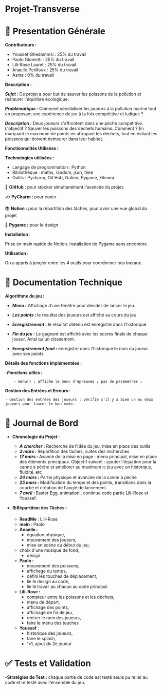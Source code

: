# Projet-Transverse
# 📖 Presentation Générale

**Contributeurs :**  
- Youssef Ghedammsi : 25% du travail 
- Paolo Giometti : 25% du travail
- Lili-Rose Lauret : 25% du travail
- Anaelle Perilloux : 25% du travail 
- Asma : 0% du travail

**Description :**

__*Sujet :*__ Ce projet a pour but de sauver les poissons de la pollution et restaurer l'équilibre écologique. 

__*Problématique :*__ Comment sensibiliser les joueurs à la pollution marine tout en proposant une expérience de jeu à la fois compétitive et ludique ?

__*Description :*__ Deux joueurs s'affrontent dans une pêche compétitive. L'objectif ? Sauver les poissons des déchets humains. Comment ? En marquant le maximum de points en attrapant les déchets, tout en évitant les poissons qui doivent demeurer dans leur habitat.

**Fonctionnalités Utilisées :**


**Technologies utilisées :**
- Langage de programmation : Python 
- Bibliothèque : maths, random, json, time
- Outils : Pycharm, Git Hub, Notion, Pygame, Filmora

🤝 **GitHub :** pour stocker simultanément l'avancée du projet. 

✍️ **PyCharm :** pour coder

📚 **Notion :** pour la répartition des tâches, pour avoir une vue global du projet

🧱 **Pygame :** pour le design 

**Installation :**

Prise en main rapide de Notion. 
Installation de Pygame sans encombre

**Utilisation :**

On a appris à jongler entre les 4 outils pour coordonner nos travaux.


# 📄 Documentation Technique

**Algorithme du jeu :**
  - __*Menu :*__ Affichage d'une fenêtre pour décider de lancer le jeu. 
  
  - __*Les points :*__ le résultat des joueurs est affiché au cours du jeu
  - __*Enregistrement :*__ le résultat obtenu est enregistré dans l'historique
  - __*Fin du jeu :*__ Le gagnant est affiché avec les scores finals de chaque joueur. 
Ainsi qu'un classement. 
  - __*Enregistrement final :*__ enregistre dans l'historique le nom du joueur avec ses points

**Détails des fonctions implémentées :**

  -__*Fonctions utiles :*__
        
        - menu() : affiche le menu d'epreuves ; pas de parametres ; 


**Gestion des Entrées et Erreurs :**

    - Gestion des entrées des joueurs : vérifie s'il y a bien un ou deux joueurs pour lancer le bon mode. 


# 📆 Journal de Bord

- **Chronologie du Projet :**

    - __*A chercher*__ : Recherche de l'idée du jeu, mise en place des outils
    - __*3 mars :*__ Répartition des tâches, suites des recherches
    - __*17 mars :*__ Avancé de la mise en page : menu principal, mise en place des éléments principaux. 
Objectif suivant : ajouter l'équation pour la canne à pêche et améliorer au maximum le jeu avec un historique, fluidité, etc
    - __*24 mars :*__ Partie physique et avancée de la canne à pêche
    - __*25 mars :*__ Modification du temps et des points, transitions dans la courbe et création de l'angle de lancement.
    - __*7 avril :*__ Easter Egg, animation , continue code partie Lili-Rose et Youssef.  


- 📚**Répartition des Tâches :**
    - **ReadMe** : Lili-Rose
    - **main** : Paolo 
    - **Anaelle :**
      - équation physique,
      - mouvement des joueurs, 
      - mise en scéne du début du jeu,
    - choix d'une musique de fond,
      - design 
    - **Paolo :**
      - mouvement des poissons,
      - affichage du temps,
      - défini les touches de déplacement, 
      - lie le design au code,
      - lie le travail au chacun au code principal
    - **Lili-Rose :**
      - compteur entre les poissons et les déchets,
      - menu de départ,
      - affichage des points,
      - affichage de fin de jeu, 
      - rentrer le nom des joueurs,
      - faire le menu des touches
    - **Youssef :**
      - historique des joueurs, 
      - faire le splash,
      - 1v1, ajout du 2e joueur

# ✅ Tests et Validation

-**Stratégies de Test :** chaque partie de code est testé seule pu relier au code et re testé avec l'ensemble du jeu.